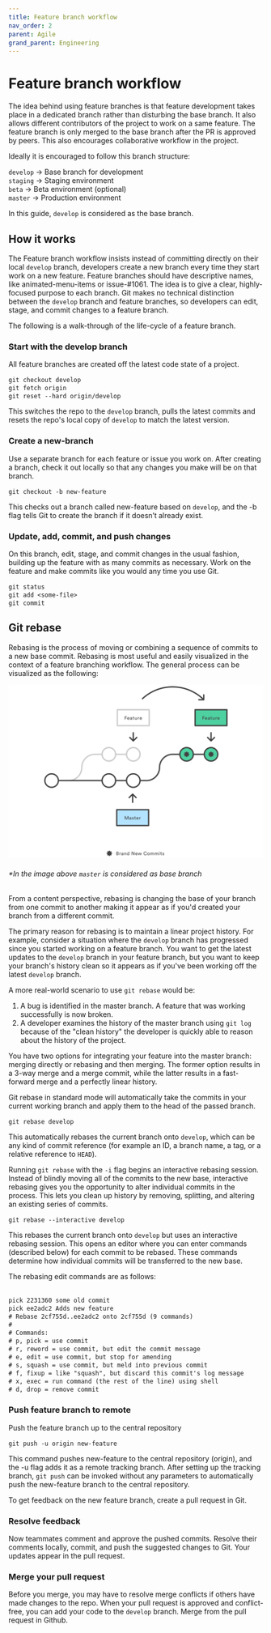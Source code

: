 ```yaml
---
title: Feature branch workflow
nav_order: 2
parent: Agile
grand_parent: Engineering
---
```


# Feature branch workflow

The idea behind using feature branches is that feature development takes place in a dedicated branch rather than disturbing the base branch. It also allows different contributors of the project to work on a same feature. The feature branch is only merged to the base branch after the PR is approved by peers. This also encourages collaborative workflow in the project.

Ideally it is encouraged to follow this branch structure:

`develop` -> Base branch for development  
`staging` -> Staging environment  
`beta`       -> Beta environment (optional)   
`master`   -> Production environment  

In this guide, `develop` is considered as the base branch.

## How it works

The Feature branch workflow insists instead of committing directly on their local `develop` branch, developers create a new branch every time they start work on a new feature. Feature branches should have descriptive names, like animated-menu-items or issue-#1061. The idea is to give a clear, highly-focused purpose to each branch. Git makes no technical distinction between the `develop` branch and feature branches, so developers can edit, stage, and commit changes to a feature branch.

The following is a walk-through of the life-cycle of a feature branch.

### Start with the develop branch

All feature branches are created off the latest code state of a project.

    git checkout develop  
    git fetch origin 
    git reset --hard origin/develop

This switches the repo to the `develop` branch, pulls the latest commits and resets the repo's local copy of `develop` to match the latest version.

### Create a new-branch

Use a separate branch for each feature or issue you work on. After creating a branch, check it out locally so that any changes you make will be on that branch.

```
git checkout -b new-feature
```

This checks out a branch called new-feature based on  `develop`, and the -b flag tells Git to create the branch if it doesn’t already exist.

### Update, add, commit, and push changes

On this branch, edit, stage, and commit changes in the usual fashion, building up the feature with as many commits as necessary. Work on the feature and make commits like you would any time you use Git.

```
git status
git add <some-file>
git commit
```
## Git rebase
 
Rebasing is the process of moving or combining a sequence of commits to a new base commit. Rebasing is most useful and easily visualized in the context of a feature branching workflow. The general process can be visualized as the following:

[![feature-branch-workflow page](/assets/images/feature-branch-workflow.svg)](/assets/images/feature-branch-workflow.svg)
###### *In the image above `master` is considered as base branch



From a content perspective, rebasing is changing the base of your branch from one commit to another making it appear as if you'd created your branch from a different commit.

The primary reason for rebasing is to maintain a linear project history. For example, consider a situation where the `develop` branch has progressed since you started working on a feature branch. You want to get the latest updates to the `develop` branch in your feature branch, but you want to keep your branch's history clean so it appears as if you've been working off the latest `develop` branch.

A more real-world scenario to use `git rebase` would be:

1.  A bug is identified in the master branch. A feature that was working successfully is now broken.
2.  A developer examines the history of the master branch using  `git log`  because of the "clean history" the developer is quickly able to reason about the history of the project.

You have two options for integrating your feature into the master branch: merging directly or rebasing and then merging. The former option results in a 3-way merge and a merge commit, while the latter results in a fast-forward merge and a perfectly linear history. 

Git rebase in standard mode will automatically take the commits in your current working branch and apply them to the head of the passed branch.

```
git rebase develop
```

This automatically rebases the current branch onto  `develop`, which can be any kind of commit reference (for example an ID, a branch name, a tag, or a relative reference to  `HEAD`).

Running  `git rebase`  with the  `-i`  flag begins an interactive rebasing session. Instead of blindly moving all of the commits to the new base, interactive rebasing gives you the opportunity to alter individual commits in the process. This lets you clean up history by removing, splitting, and altering an existing series of commits. 
```
git rebase --interactive develop
```
This rebases the current branch onto  `develop`  but uses an interactive rebasing session. This opens an editor where you can enter commands (described below) for each commit to be rebased. These commands determine how individual commits will be transferred to the new base.

 The rebasing edit commands are as follows:

```

pick 2231360 some old commit
pick ee2adc2 Adds new feature
# Rebase 2cf755d..ee2adc2 onto 2cf755d (9 commands)
#
# Commands:
# p, pick = use commit
# r, reword = use commit, but edit the commit message
# e, edit = use commit, but stop for amending
# s, squash = use commit, but meld into previous commit
# f, fixup = like "squash", but discard this commit's log message
# x, exec = run command (the rest of the line) using shell
# d, drop = remove commit
```

### Push feature branch to remote

 Push the feature branch up to the central repository
```
git push -u origin new-feature
```

This command pushes new-feature to the central repository (origin), and the -u flag adds it as a remote tracking branch. After setting up the tracking branch,  `git push`  can be invoked without any parameters to automatically push the new-feature branch to the central repository. 

To get feedback on the new feature branch, create a pull request in Git.

### Resolve feedback

Now teammates comment and approve the pushed commits. Resolve their comments locally, commit, and push the suggested changes to Git. Your updates appear in the pull request.

### Merge your pull request

Before you merge, you may have to resolve merge conflicts if others have made changes to the repo. When your pull request is approved and conflict-free, you can add your code to the  `develop`  branch. Merge from the pull request in Github.




